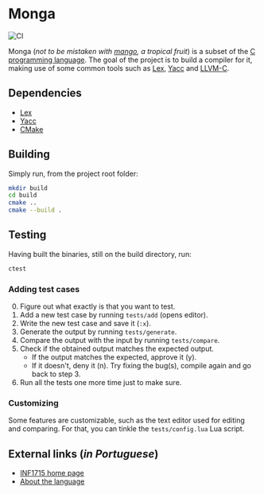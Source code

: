 # Monga

![CI](https://github.com/guidanoli/monga/workflows/CI/badge.svg)

Monga (*not to be mistaken with [mango](https://en.wikipedia.org/wiki/Mango), a tropical fruit*)
is a subset of the [C programming language](https://en.wikipedia.org/wiki/C_(programming_language)).
The goal of the project is to build a compiler for it, making use of some common tools such as
[Lex](http://dinosaur.compilertools.net/lex/index.html),
[Yacc](http://dinosaur.compilertools.net/yacc/index.html) and
[LLVM-C](http://llvm.org/doxygen/group__LLVMC.html).

## Dependencies

* [Lex](http://dinosaur.compilertools.net/lex/index.html)
* [Yacc](http://dinosaur.compilertools.net/yacc/index.html)
* [CMake](https://cmake.org/)

## Building

Simply run, from the project root folder:

```sh
mkdir build
cd build
cmake ..
cmake --build .
```

## Testing

Having built the binaries, still on the build directory, run:

```sh
ctest
```

### Adding test cases

0. Figure out what exactly is that you want to test.
1. Add a new test case by running `tests/add` (opens editor).
2. Write the new test case and save it (`:x`).
3. Generate the output by running `tests/generate`.
4. Compare the output with the input by running `tests/compare`.
5. Check if the obtained output matches the expected output.
   * If the output matches the expected, approve it (y).
   * If it doesn't, deny it (n). Try fixing the bug(s), compile again and go back to step 3.
6. Run all the tests one more time just to make sure.

### Customizing

Some features are customizable, such as the text editor used for editing and comparing.
For that, you can tinkle the `tests/config.lua` Lua script.

## External links (*in Portuguese*)

* [INF1715 home page](http://www.inf.puc-rio.br/~roberto/comp/)
* [About the language](http://www.inf.puc-rio.br/~roberto/comp/lang.html)
